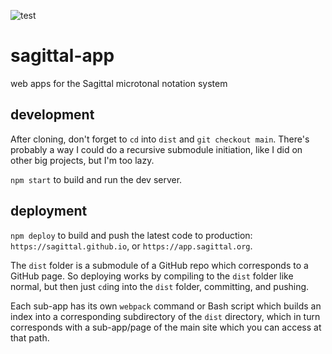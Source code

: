 ![test](https://github.com/Sagittal/sagital-main/actions/workflows/test.yml/badge.svg)

# sagittal-app

web apps for the Sagittal microtonal notation system

## development

After cloning, don't forget to `cd` into `dist` and `git checkout main`. There's probably a way I could do a recursive
submodule initiation, like I did on other big projects, but I'm too lazy.

`npm start` to build and run the dev server.

## deployment

`npm deploy` to build and push the latest code to production: `https://sagittal.github.io`,
or `https://app.sagittal.org`.

The `dist` folder is a submodule of a GitHub repo which corresponds to a GitHub page. So deploying works by compiling to
the `dist` folder like normal, but then just `cd`ing into the `dist` folder, committing, and pushing.

Each sub-app has its own `webpack` command or Bash script which builds an index into a corresponding subdirectory of
the `dist` directory, which in turn corresponds with a sub-app/page of the main site which you can access at that path.

